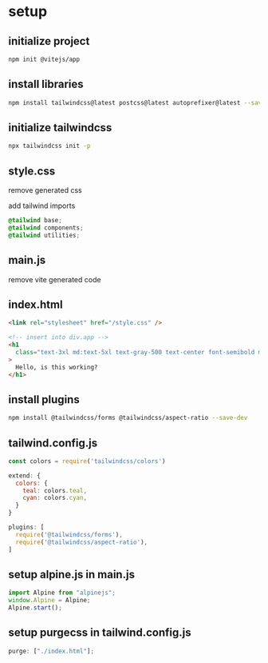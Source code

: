 # setup

## initialize project

```bash
npm init @vitejs/app
```

## install libraries

```bash
npm install tailwindcss@latest postcss@latest autoprefixer@latest --save-dev

```

## initialize tailwindcss

```bash
npx tailwindcss init -p
```

## style.css

remove generated css

add tailwind imports

```css
@tailwind base;
@tailwind components;
@tailwind utilities;
```

## main.js

remove vite generated code

## index.html

```html
<link rel="stylesheet" href="/style.css" />

<!-- insert into div.app -->
<h1
  class="text-3xl md:text-5xl text-gray-500 text-center font-semibold mx-auto"
>
  Hello, is this working?
</h1>
```

## install plugins

```bash
npm install @tailwindcss/forms @tailwindcss/aspect-ratio --save-dev
```

## tailwind.config.js

```javascript
const colors = require('tailwindcss/colors')

extend: {
  colors: {
    teal: colors.teal,
    cyan: colors.cyan,
  }
}

plugins: [
  require('@tailwindcss/forms'),
  require('@tailwindcss/aspect-ratio'),
]
```

## setup alpine.js in main.js

```javascript
import Alpine from "alpinejs";
window.Alpine = Alpine;
Alpine.start();
```

## setup purgecss in tailwind.config.js

```javascript
purge: ["./index.html"];
```
